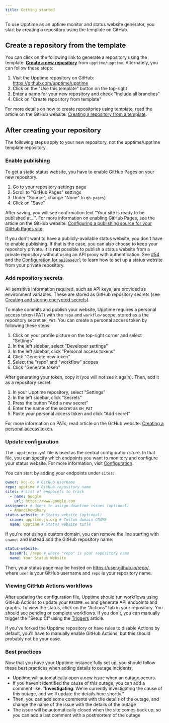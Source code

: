 ```yaml
---
title: Getting started
---
```


To use Upptime as an uptime monitor and status website generator, you start by creating a repository using the template on GitHub.

## Create a repository from the template

You can click on the following link to generate a repository using the template: [**Create a new repository**](https://github.com/upptime/upptime/generate) from `upptime/upptime`. Alternately, you can follow these steps:

1. Visit the Upptime repository on GitHub: https://github.com/upptime/upptime
1. Click on the "Use this template" button on the top-right
1. Enter a name for your new repository and check "Include all branches"
1. Click on "Create repository from template"

For more details on how to create repositories using template, read the article on the GitHub website: [Creating a repository from a template](https://docs.github.com/en/free-pro-team@latest/github/creating-cloning-and-archiving-repositories/creating-a-repository-from-a-template).

## After creating your repository

The following steps apply to your new repository, not the upptime/upptime template repository.

### Enable publishing

To get a static status website, you have to enable GitHub Pages on your new repository.

1. Go to your repository settings page
1. Scroll to "GitHub Pages" settings
1. Under "Source", change "None" to `gh-pages`)
1. Click on "Save"

After saving, you will see confirmation text "Your site is ready to be published at...". For more information on enabling GitHub Pages, see the article on the GitHub website: [Configuring a publishing source for your GitHub Pages site](https://docs.github.com/en/free-pro-team@latest/github/working-with-github-pages/configuring-a-publishing-source-for-your-github-pages-site).

If you don't want to have a publicly-available status website, you don't have to enable publishing. If that is the case, you can also choose to keep your repository private. It is **not** possible to publish a status website from a private repository without using an API proxy with authentication. See [#54](https://github.com/upptime/upptime/issues/54) and the [Configuration for `apiBaseUrl`](https://upptime.js.org/docs/configuration#custom-api-base-url) to learn how to set up a status website from your private repository.

### Add repository secrets

All sensitive information required, such as API keys, are provided as environment variables. These are stored as GitHub repository secrets (see [Creating and storing encrypted secrets](https://docs.github.com/en/free-pro-team@latest/actions/reference/encrypted-secrets)).

To make commits and publish your website, Upptime requires a personal access token (PAT) with the `repo` and `workflow` scope, stored as a the repository secret `GH_PAT`. You can create a personal access token by following these steps:

1. Click on your profile picture on the top-right corner and select "Settings"
2. In the left sidebar, select "Developer settings"
3. In the left sidebar, click "Personal access tokens"
4. Click "Generate new token"
5. Select the "repo" and "workflow" scopes
6. Click "Generate token"

After generating your token, copy it (you will not see it again). Then, add it as a repository secret:

1. In your Upptime repository, select "Settings"
2. In the left sidebar, click "Secrets"
3. Press the button "Add a new secret"
4. Enter the name of the secret as `GH_PAT`
5. Paste your personal access token and click "Add secret"

For more information on PATs, read article on the GitHub website: [Creating a personal access token](https://docs.github.com/en/free-pro-team@latest/github/authenticating-to-github/creating-a-personal-access-token).

### Update configuration

The `.upptimerc.yml` file is used as the central configuration store. In that file, you can specify which endpoints you want to monitory and configure your status website. For more information, visit [Configuration](/docs/configuration).

You can start by adding your endpoints under `sites`:

```yaml title=".upptimerc.yml"
owner: koj-co # GitHub username
repo: upptime # GitHub repository name
sites: # List of endpoints to track
  - name: Google
    url: https://www.google.com
assignees: # Users to assign downtime issues (optional)
  - AnandChowdhary
status-website: # Status website (optional)
  cname: upptime.js.org # Custom domain CNAME
  name: Upptime # Status website title
```

If you're not using a custom domain, you can remove the line starting with `cname:` and instead add the GitHub repository name:

```yaml
status-website:
  baseUrl: /repo # where "repo" is your repository name
  name: Your Status Website
```

Then, your status page may be hosted on https://user.github.io/repo/, where `user` is your GitHub username and `repo` is your repository name.

### Viewing GitHub Actions workflows

After updating the configuration file, Upptime should run workflows using GitHub Actions to update your `README.md` and generate API endpoints and graphs. To view the status, click on the "Actions" tab in your repository. You should see pending or complete workflows. If you don't, you can manually trigger the "Setup CI" using the [Triggers](/docs/triggers) article.

If you've forked the Upptime repository or have rules to disable Actions by default, you'll have to manually enable GitHub Actions, but this should probably not be your case.

### Best practices

Now that you have your Upptime instance fully set up, you should follow these best practices when adding details to outage incidents.

- Upptime will automatically open a new issue when an outage occurs
- If you haven't identified the cause of this outage, you can add a comment like: "**Investigating**: We're currently investigating the cause of this outage, and we'll update the details here shortly."
- Then, you can add some comments with the details of the outage, and change the name of the issue with the details of the outage
- The issue will be automatically closed when the site comes back up, so you can add a last comment with a postmortem of the outage
